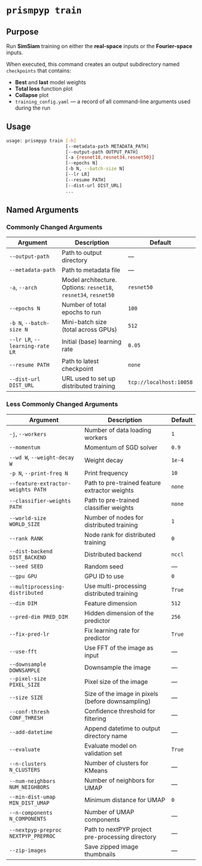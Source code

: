 # `prismpyp train`

## Purpose
Run **SimSiam** training on either the **real-space** inputs or the **Fourier-space** inputs.

When executed, this command creates an output subdirectory named `checkpoints` that contains:

- **Best** and **last** model weights  
- **Total loss** function plot  
- **Collapse** plot  
- `training_config.yaml` — a record of all command-line arguments used during the run  

## Usage
```bash
usage: prismpyp train [-h]
                      [--metadata-path METADATA_PATH]
                      [--output-path OUTPUT_PATH]
                      [-a {resnet18,resnet34,resnet50}]
                      [--epochs N]
                      [-b N, --batch-size N]
                      [--lr LR]
                      [--resume PATH]
                      [--dist-url DIST_URL]
                      ...
```

## Named Arguments

### Commonly Changed Arguments
| Argument | Description | Default |
|-----------|--------------|----------|
| `--output-path` | Path to output directory | — |
| `--metadata-path` | Path to metadata file | — |
| `-a`, `--arch` | Model architecture.<br>Options: `resnet18`, `resnet34`, `resnet50` | `resnet50` |
| `--epochs N` | Number of total epochs to run | `100` |
| `-b N`, `--batch-size N` | Mini-batch size (total across GPUs) | `512` |
| `--lr LR`, `--learning-rate LR` | Initial (base) learning rate | `0.05` |
| `--resume PATH` | Path to latest checkpoint | `none` |
| `--dist-url DIST_URL` | URL used to set up distributed training | `tcp://localhost:10058` |

### Less Commonly Changed Arguments
| Argument | Description | Default |
|-----------|--------------|----------|
| `-j`, `--workers` | Number of data loading workers | `1` |
| `--momentum` | Momentum of SGD solver | `0.9` |
| `--wd W`, `--weight-decay W` | Weight decay | `1e-4` |
| `-p N`, `--print-freq N` | Print frequency | `10` |
| `--feature-extractor-weights PATH` | Path to pre-trained feature extractor weights | `none` |
| `--classifier-weights PATH` | Path to pre-trained classifier weights | `none` |
| `--world-size WORLD_SIZE` | Number of nodes for distributed training | `1` |
| `--rank RANK` | Node rank for distributed training | `0` |
| `--dist-backend DIST_BACKEND` | Distributed backend | `nccl` |
| `--seed SEED` | Random seed | — |
| `--gpu GPU` | GPU ID to use | `0` |
| `--multiprocessing-distributed` | Use multi-processing distributed training | `True` |
| `--dim DIM` | Feature dimension | `512` |
| `--pred-dim PRED_DIM` | Hidden dimension of the predictor | `256` |
| `--fix-pred-lr` | Fix learning rate for predictor | `True` |
| `--use-fft` | Use FFT of the image as input | — |
| `--downsample DOWNSAMPLE` | Downsample the image | — |
| `--pixel-size PIXEL_SIZE` | Pixel size of the image | — |
| `--size SIZE` | Size of the image in pixels (before downsampling) | — |
| `--conf-thresh CONF_THRESH` | Confidence threshold for filtering | — |
| `--add-datetime` | Append datetime to output directory name | — |
| `--evaluate` | Evaluate model on validation set | `True` |
| `--n-clusters N_CLUSTERS` | Number of clusters for KMeans | — |
| `--num-neighbors NUM_NEIGHBORS` | Number of neighbors for UMAP | — |
| `--min-dist-umap MIN_DIST_UMAP` | Minimum distance for UMAP | `0` |
| `--n-components N_COMPONENTS` | Number of UMAP components | — |
| `--nextpyp-preproc NEXTPYP_PREPROC` | Path to nextPYP project pre-processing directory | — |
| `--zip-images` | Save zipped image thumbnails | — |

